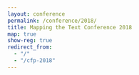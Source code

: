 ```yaml
---
layout: conference
permalink: /conference/2018/
title: Mapping the Text Conference 2018
map: true
show-reg: true
redirect_from: 
  - "/"
  - "/cfp-2018"
---
```


<!-- <img src="https://i.imgur.com/DfBd9YN.png" class="img-fluid"> -->
<!-- <small class="text-right blockquote-footer"> -->
<!-- Bartholomew, J. G., and B. Roth. _A Literary & Historical Atlas of Europe_. 1910. -->
<!-- </small> -->

<div class="neatline">
<div id="baburnama"></div>
</div>
